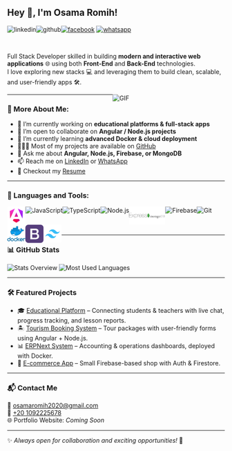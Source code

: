 ## Hey 👋, I'm Osama Romih!  
<a href='https://www.linkedin.com/in/osama-romih-web-developer-4566b6318/'><img align='left' alt="linkedin" src="https://raw.githubusercontent.com/rahul-jha98/rahul-jha98/561d474902b59c7429ec22bb73e225696c27b202/assets/linkedin.svg" height='18px'/></a>
<a href='https://github.com/OsamaRomih'><img align='left' alt="github" src="https://img.shields.io/badge/GitHub-181717?style=flat&logo=github&logoColor=white" height='18px'/></a>
<a href='https://www.facebook.com/'><img alt="facebook" src="https://img.shields.io/badge/Facebook-1877F2?style=flat&logo=facebook&logoColor=white" height='18px'/></a>
<a href='https://wa.me/201092225678'><img alt="whatsapp" src="https://img.shields.io/badge/WhatsApp-25D366?style=flat&logo=whatsapp&logoColor=white" height='18px'/></a>

<br/>

Full Stack Developer skilled in building **modern and interactive web applications** 🌐 using both **Front-End** and **Back-End** technologies.  
I love exploring new stacks 💻 and leveraging them to build clean, scalable, and user-friendly apps 🛠️.  

<img align="right" alt="GIF" src="https://raw.githubusercontent.com/rahul-jha98/rahul-jha98/main/techstack.gif" style="margin-top: 30; display: inline-block" width="260px"/>

---

### 🧐 More About Me:

- 🔭 I’m currently working on **educational platforms & full-stack apps**  
- 🤝 I’m open to collaborate on **Angular / Node.js projects**  
- 🌱 I’m currently learning **advanced Docker & cloud deployment**  
- 👨🏻‍💻 Most of my projects are available on [GitHub](https://github.com/OsamaRomih)  
- 💬 Ask me about **Angular, Node.js, Firebase, or MongoDB**  
- 📫 Reach me on [LinkedIn](https://www.linkedin.com/in/osama-romih-web-developer-4566b6318/) or [WhatsApp](https://wa.me/201092225678)  
- 📝 Checkout my [Resume](mailto:osamaromih2020@gmail.com)  

---

### 🔨 Languages and Tools:
<a href="https://angular.io/" target="_blank"><img align="left" alt="Angular" height ="42px" src="https://raw.githubusercontent.com/github/explore/main/topics/angular/angular.png"></a>
<a href="https://developer.mozilla.org/en-US/docs/Web/JavaScript" target="_blank"><img align="left" alt="JavaScript" height ="42px" src="https://raw.githubusercontent.com/rahul-jha98/github_readme_icons/main/language_and_tools/square/javascript/javascript.svg"></a>
<a href="https://www.typescriptlang.org/" target="_blank"><img align="left" alt="TypeScript" height ="42px" src="https://raw.githubusercontent.com/rahul-jha98/github_readme_icons/main/language_and_tools/square/typescript/typescript.svg"></a>
<a href="https://nodejs.org" target="_blank"><img align="left" alt="Node.js" height ="42px" src="https://raw.githubusercontent.com/rahul-jha98/github_readme_icons/main/language_and_tools/square/node/node.svg"></a>
<a href="https://expressjs.com/" target="_blank"><img align="left" alt="Express" height ="42px" src="https://raw.githubusercontent.com/github/explore/main/topics/express/express.png"></a>
<a href="https://www.mongodb.com/" target="_blank"><img align="left" alt="MongoDB" height ="42px" src="https://raw.githubusercontent.com/github/explore/main/topics/mongodb/mongodb.png"></a>
<a href="https://firebase.google.com/" target="_blank"><img align="left" alt="Firebase" height ="42px" src="https://raw.githubusercontent.com/rahul-jha98/github_readme_icons/main/language_and_tools/square/firebase/firebase.svg"></a>
<a href="https://git-scm.com/" target="_blank"><img align="left" alt="Git" height ="42px" src="https://raw.githubusercontent.com/rahul-jha98/github_readme_icons/main/language_and_tools/square/git-scm/git-scm.svg"></a>
<a href="https://www.docker.com/" target="_blank"><img align="left" alt="Docker" height ="42px" src="https://raw.githubusercontent.com/github/explore/main/topics/docker/docker.png"></a>
<a href="https://getbootstrap.com/" target="_blank"><img align="left" alt="Bootstrap" height ="42px" src="https://raw.githubusercontent.com/github/explore/main/topics/bootstrap/bootstrap.png"></a>
<a href="https://tailwindcss.com/" target="_blank"><img align="left" alt="Tailwind" height ="42px" src="https://raw.githubusercontent.com/github/explore/main/topics/tailwind/tailwind.png"></a>

<br><br><br>

---

### 📊 GitHub Stats
![Stats Overview](https://github-readme-stats.vercel.app/api?username=OsamaRomih&show_icons=true&theme=radical)
![Most Used Languages](https://github-readme-stats.vercel.app/api/top-langs/?username=OsamaRomih&layout=compact&theme=radical)

---

### 🛠️ Featured Projects
- 🎓 [Educational Platform](#) – Connecting students & teachers with live chat, progress tracking, and lesson reports.  
- 🏝️ [Tourism Booking System](#) – Tour packages with user-friendly forms using Angular + Node.js.  
- 📊 [ERPNext System](#) – Accounting & operations dashboards, deployed with Docker.  
- 🛒 [E-commerce App](#) – Small Firebase-based shop with Auth & Firestore.  

---

### 📬 Contact Me
📧 [osamaromih2020@gmail.com](mailto:osamaromih2020@gmail.com)  
📱 [+20 1092225678](https://wa.me/201092225678)  
🌐 Portfolio Website: *Coming Soon*  

---

✨ *Always open for collaboration and exciting opportunities!* 🚀
